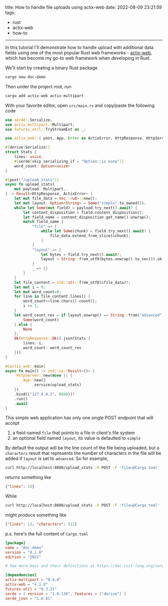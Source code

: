 title: How to handle file uploads using actix-web
date: 2022-08-09 23:21:59
tags:
- rust
- actix-web
- how-to
---
In this tutorial I'll demonstrate how to handle upload with additional data fields using one of the most popular Rust web frameworks - [actix-web](https://github.com/actix/actix-web), which has become my go-to web framework when developing in Rust.

We'll start by creating a binary Rust package
```bash
cargo new doc-demo
```

Then under the project root, run
```bash
cargo add actix-web actix-multipart
```

With your favorite editor, open `src/main.rs` and copy/paste the following code

```rust
use serde::Serialize;
use actix_multipart::Multipart;
use futures_util::TryStreamExt as _;

use actix_web::{ post, App, Error as ActixError, HttpResponse, HttpServer };

#[derive(Serialize)]
struct Stats {
    lines: usize,
    #[serde(skip_serializing_if = "Option::is_none")]
    word_count: Option<usize>
}

#[post("/upload_stats")]
async fn upload_stats(
    mut payload: Multipart,
) -> Result<HttpResponse, ActixError> {
    let mut file_data = Vec::<u8>::new();
    let mut layout: Option<String> = Some("simple".to_owned());
    while let Some(mut field) = payload.try_next().await? {
        let content_disposition = field.content_disposition();
        let field_name = content_disposition.get_name().unwrap();
        match field_name {
            "file" => {
                while let Some(chunk) = field.try_next().await? {
                    file_data.extend_from_slice(&chunk);
                }
            }
            "layout" => {
                let bytes = field.try_next().await?;
                layout = String::from_utf8(bytes.unwrap().to_vec()).ok();
            }
            _ => {}
        }
    }
    let file_content = std::str::from_utf8(&file_data)?;
    let mut i = 0;
    let mut word_count=0;
    for line in file_content.lines() {
        word_count+=line.chars().count();
        i += 1;
    }
    let word_count_res = if layout.unwrap() == String::from("advanced") {
        Some(word_count)
    } else {
        None
    };
    Ok(HttpResponse::Ok().json(Stats {
        lines: i,
        word_count: word_count_res
    }))
}

#[actix_web::main]
async fn main() -> std::io::Result<()> {
     HttpServer::new(move || {
        App::new()
            .service(upload_stats)
    })
    .bind(("127.0.0.1", 8080))?
    .run()
    .await
}
```
This simple web application has only one single POST endpoint that will accept
1. a field named `file` that points to a file in client's file system
2. an optional field named `layout`, its value is defaulted to `simple`

By default the output will be the line count of the file being uploaded, but a `characters` result that represents the number of characters in the file will be added if `layout` is set to `advanced`. So for example, 
```bash
curl http://localhost:8080/upload_stats -X POST -F 'file=@Cargo.toml'
```
returns something like
```json
{"lines": 13}
```
While
```bash
curl http://localhost:8080/upload_stats -X POST -F 'file=@Cargo.toml' -F 'layout=advanced'
```
might produce something like 
```json
{"lines": 13, "characters": 311}
```

p.s. here's the full content of `Cargo.toml`
```toml
[package]
name = "doc-demo"
version = "0.1.0"
edition = "2021"

# See more keys and their definitions at https://doc.rust-lang.org/cargo/reference/manifest.html

[dependencies]
actix-multipart = "0.4.0"
actix-web = "4.1.0"
futures-util = "0.3.21"
serde = { version = "1.0.136", features = ["derive"] }
serde_json = "1.0.81"
```